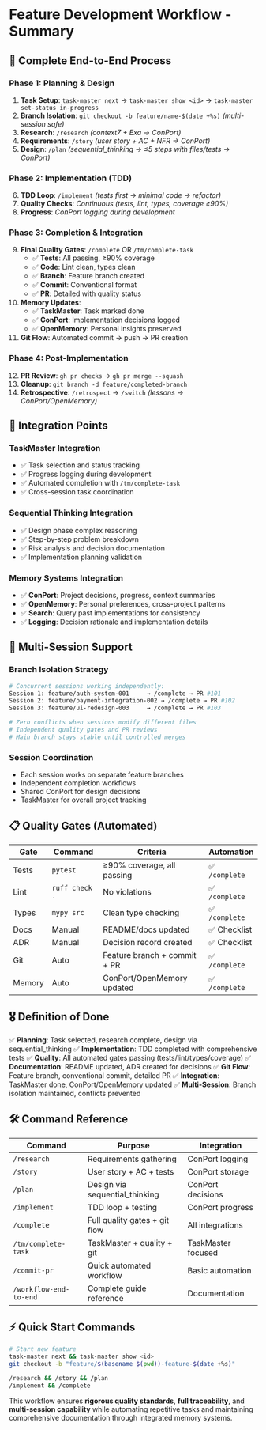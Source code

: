 # Feature Development Workflow - Summary

## 🎯 **Complete End-to-End Process**

### **Phase 1: Planning & Design**
1. **Task Setup**: `task-master next` → `task-master show <id>` → `task-master set-status in-progress`
2. **Branch Isolation**: `git checkout -b feature/name-$(date +%s)` *(multi-session safe)*
3. **Research**: `/research` *(context7 + Exa → ConPort)*
4. **Requirements**: `/story` *(user story + AC + NFR → ConPort)*
5. **Design**: `/plan` *(sequential_thinking → ≤5 steps with files/tests → ConPort)*

### **Phase 2: Implementation (TDD)**
6. **TDD Loop**: `/implement` *(tests first → minimal code → refactor)*
7. **Quality Checks**: *Continuous (tests, lint, types, coverage ≥90%)*
8. **Progress**: *ConPort logging during development*

### **Phase 3: Completion & Integration**
9. **Final Quality Gates**: `/complete` OR `/tm/complete-task`
   - ✅ **Tests**: All passing, ≥90% coverage
   - ✅ **Code**: Lint clean, types clean
   - ✅ **Branch**: Feature branch created
   - ✅ **Commit**: Conventional format
   - ✅ **PR**: Detailed with quality status
10. **Memory Updates**:
    - ✅ **TaskMaster**: Task marked done
    - ✅ **ConPort**: Implementation decisions logged
    - ✅ **OpenMemory**: Personal insights preserved
11. **Git Flow**: Automated commit → push → PR creation

### **Phase 4: Post-Implementation**
12. **PR Review**: `gh pr checks` → `gh pr merge --squash`
13. **Cleanup**: `git branch -d feature/completed-branch`
14. **Retrospective**: `/retrospect` → `/switch` *(lessons → ConPort/OpenMemory)*

## 🔄 **Integration Points**

### **TaskMaster Integration**
- ✅ Task selection and status tracking
- ✅ Progress logging during development
- ✅ Automated completion with `/tm/complete-task`
- ✅ Cross-session task coordination

### **Sequential Thinking Integration**
- ✅ Design phase complex reasoning
- ✅ Step-by-step problem breakdown
- ✅ Risk analysis and decision documentation
- ✅ Implementation planning validation

### **Memory Systems Integration**
- ✅ **ConPort**: Project decisions, progress, context summaries
- ✅ **OpenMemory**: Personal preferences, cross-project patterns
- ✅ **Search**: Query past implementations for consistency
- ✅ **Logging**: Decision rationale and implementation details

## 🚀 **Multi-Session Support**

### **Branch Isolation Strategy**
```bash
# Concurrent sessions working independently:
Session 1: feature/auth-system-001     → /complete → PR #101
Session 2: feature/payment-integration-002 → /complete → PR #102
Session 3: feature/ui-redesign-003     → /complete → PR #103

# Zero conflicts when sessions modify different files
# Independent quality gates and PR reviews
# Main branch stays stable until controlled merges
```

### **Session Coordination**
- Each session works on separate feature branches
- Independent completion workflows
- Shared ConPort for design decisions
- TaskMaster for overall project tracking

## 📋 **Quality Gates (Automated)**

| Gate | Command | Criteria | Automation |
|------|---------|----------|------------|
| Tests | `pytest` | ≥90% coverage, all passing | ✅ `/complete` |
| Lint | `ruff check .` | No violations | ✅ `/complete` |
| Types | `mypy src` | Clean type checking | ✅ `/complete` |
| Docs | Manual | README/docs updated | ✅ Checklist |
| ADR | Manual | Decision record created | ✅ Checklist |
| Git | Auto | Feature branch + commit + PR | ✅ `/complete` |
| Memory | Auto | ConPort/OpenMemory updated | ✅ `/complete` |

## 🎖️ **Definition of Done**

✅ **Planning**: Task selected, research complete, design via sequential_thinking
✅ **Implementation**: TDD completed with comprehensive tests
✅ **Quality**: All automated gates passing (tests/lint/types/coverage)
✅ **Documentation**: README updated, ADR created for decisions
✅ **Git Flow**: Feature branch, conventional commit, detailed PR
✅ **Integration**: TaskMaster done, ConPort/OpenMemory updated
✅ **Multi-Session**: Branch isolation maintained, conflicts prevented

## 🛠️ **Command Reference**

| Command | Purpose | Integration |
|---------|---------|-------------|
| `/research` | Requirements gathering | ConPort logging |
| `/story` | User story + AC + tests | ConPort storage |
| `/plan` | Design via sequential_thinking | ConPort decisions |
| `/implement` | TDD loop + testing | ConPort progress |
| `/complete` | Full quality gates + git flow | All integrations |
| `/tm/complete-task` | TaskMaster + quality + git | TaskMaster focused |
| `/commit-pr` | Quick automated workflow | Basic automation |
| `/workflow-end-to-end` | Complete guide reference | Documentation |

## ⚡ **Quick Start Commands**

```bash
# Start new feature
task-master next && task-master show <id>
git checkout -b "feature/$(basename $(pwd))-feature-$(date +%s)"

/research && /story && /plan
/implement && /complete
```

This workflow ensures **rigorous quality standards**, **full traceability**, and **multi-session capability** while automating repetitive tasks and maintaining comprehensive documentation through integrated memory systems.